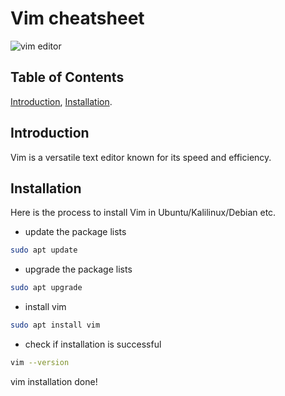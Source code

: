 # Vim cheatsheet
![vim editor](https://db0dce98.rocketcdn.me/en/files/2024/02/vim-editeur-text-datascientest-1024x512-1.png)
## Table of Contents
[Introduction](#introduction), [Installation](#installation).
## Introduction
Vim is a versatile text editor known for its speed and efficiency.
## Installation
Here is the process to install Vim in Ubuntu/Kalilinux/Debian etc.
- update the package lists
```bash
sudo apt update
```
- upgrade the package lists
```bash
sudo apt upgrade
```
- install vim
```bash
sudo apt install vim
```
- check if installation is successful
```bash
vim --version
```
vim installation done!
